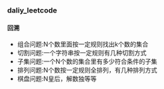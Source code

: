 
### daliy_leetcode

#### 回溯
- 组合问题:N个数里面按一定规则找出k个数的集合
- 切割问题:一个字符串按一定规则有几种切割方式
- 子集问题:一个N个数的集合里有多少符合条件的子集 
- 排列问题:N个数按一定规则全排列，有几种排列方式 
- 棋盘问题:N皇后，解数独等等

